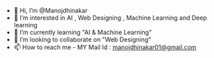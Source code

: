 - 👋 Hi, I’m @Manojdhinakar
- 👀 I’m interested in AI , Web Designing , Machine Learning and Deep learning
- 🌱 I’m currently learning "AI & Machine Learning"
- 💞️ I’m looking to collaborate on "Web Designing"
- 📫 How to reach me - MY Mail Id : manojdhinakar01@gmail.com

<!---
Manojdhinakar/Manojdhinakar is a ✨ special ✨ repository because its `README.md` (this file) appears on your GitHub profile.
You can click the Preview link to take a look at your changes.
--->

